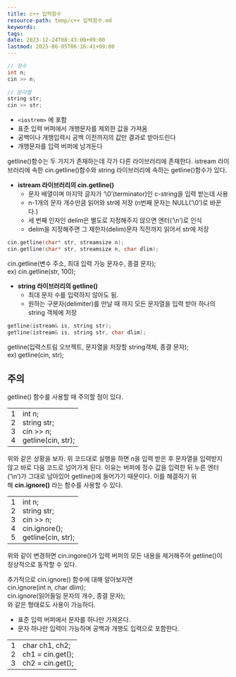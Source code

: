 ```yaml
---
title: c++ 입력함수
resource-path: temp/c++ 입력함수.md
keywords:
tags:
date: 2023-12-24T08:43:00+09:00
lastmod: 2025-06-05T06:16:41+09:00
---
```

```cpp
// 정수  
int n;  
cin >> n;  
  
// 문자열  
string str;  
cin >> str;
```

- `<iostrem>` 에 포함
- 표준 입력 버퍼에서 개행문자를 제외한 값을 가져옴
- 공백이나 개행입력시 공백 이전까지의 값만 결과로 받아드린다
- 개행문자를 입력 버퍼에 남겨둔다


getline()함수는 두 가지가 존재하는데 각가 다른 라이브러리에 존재한다. istream 라이브러리에 속한 cin.getline()함수와 string 라이브러리에 속하는 getline()함수가 있다.

- **istream 라이브러리의 cin.getline()**
    - 문자 배열이며 마지막 글자가 ‘\0’(terminator)인 c-string을 입력 받는데 사용
    - n-1개의 문자 개수만큼 읽어와 str에 저장 (n번째 문자는 NULL(‘\0’)로 바꾼다.)
    - 세 번째 인자인 delim은 별도로 지정해주지 않으면 엔터(‘\n’)로 인식
    - delim을 지정해주면 그 제한자(delim)문자 직전까지 읽어서 str에 저장

```cpp
cin.getline(char* str, streamsize n);  
cin.getline(char* str, streamsize n, char dlim);
```

cin.getline(변수 주소, 최대 입력 가능 문자수, 종결 문자);  
ex) cin.getline(str, 100);

- **string 라이브러리의 getline()**
    - 최대 문자 수를 입력하지 않아도 됨.
    - 원하는 구분자(delimiter)를 만날 때 까지 모든 문자열을 입력 받아 하나의 string 객체에 저장

```cpp
getline(istream& is, string str);  
getline(istream& is, string str, char dlim);
```

getline(입력스트림 오브젝트, 문자열을 저장할 string객체, 종결 문자);  
ex) getline(cin, str);

## [](https://kyu9341.github.io/C-C/2020/01/17/C++getline()/#%EC%A3%BC%EC%9D%98 "주의")주의[](https://kyu9341.github.io/C-C/2020/01/17/C++getline()/#%EC%A3%BC%EC%9D%98)

getline() 함수를 사용할 때 주의할 점이 있다.

|   |   |
|---|---|
|1  <br>2  <br>3  <br>4|int n;  <br>string str;  <br>cin >> n;  <br>getline(cin, str);|

위와 같은 상황을 보자. 위 코드대로 실행을 하면 n을 입력 받은 후 문자열을 입력받지 않고 바로 다음 코드로 넘어가게 된다. 이유는 버퍼에 정수 값을 입력한 뒤 누른 엔터(‘\n’)가 그대로 남아있어 getline()에 들어가기 때문이다. 이를 해결하기 위해 **cin.ignore()** 라는 함수를 사용할 수 있다.

|   |   |
|---|---|
|1  <br>2  <br>3  <br>4  <br>5|int n;  <br>string str;  <br>cin >> n;  <br>cin.ignore();  <br>getline(cin, str);|

위와 같이 변경하면 cin.ingore()가 입력 버퍼의 모든 내용을 제거해주어 getline()이 정상적으로 동작할 수 있다.

추가적으로 cin.ignore() 함수에 대해 알아보자면  
cin.ignore(int n, char dlim);  
cin.ignore(읽어들일 문자의 개수, 종결 문자);  
와 같은 형태로도 사용이 가능하다.


- 표준 입력 버퍼에서 문자를 하나만 가져온다.
- 문자 하나만 입력이 가능하며 공백과 개행도 입력으로 포함한다.

|   |   |
|---|---|
|1  <br>2  <br>3|char ch1, ch2;  <br>ch1 = cin.get();  <br>ch2 = cin.get();|